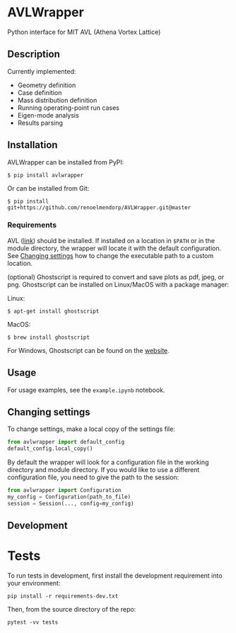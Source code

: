 # AVLWrapper
Python interface for MIT AVL (Athena Vortex Lattice)

## Description
Currently implemented:

* Geometry definition
* Case definition
* Mass distribution definition
* Running operating-point run cases
* Eigen-mode analysis
* Results parsing

## Installation
AVLWrapper can be installed from PyPI:
```
$ pip install avlwrapper
```

Or can be installed from Git:
```
$ pip install git+https://github.com/renoelmendorp/AVLWrapper.git@master
```

### Requirements

AVL ([link](http://web.mit.edu/drela/Public/web/avl/)) should be installed. If installed on a location in `$PATH` or in the module directory, the wrapper will locate it with the default configuration. See [Changing settings](#changing-settings) how to change the executable path to a custom location.

(optional) Ghostscript is required to convert and save plots as pdf, jpeg, or
png. Ghostscript can be installed on Linux/MacOS with a package manager:

Linux:
```
$ apt-get install ghostscript
```
MacOS:
```
$ brew install ghostscript
```

For Windows, Ghostscript can be found on the [website](https://www.ghostscript.com).

## Usage
For usage examples, see the `example.ipynb` notebook.

## Changing settings
To change settings, make a local copy of the settings file:
```python
from avlwrapper import default_config
default_config.local_copy()
```
By default the wrapper will look for a configuration file in the working directory and module directory.
If you would like to use a different configuration file, you need to give the path to the session:
```python
from avlwrapper import Configuration
my_config = Configuration(path_to_file)
session = Session(..., config=my_config)
```


## Development
# Tests
To run tests in development, first install the development requirement into your environment:
```shell
pip install -r requirements-dev.txt
```

Then, from the source directory of the repo:
```
pytest -vv tests
```
